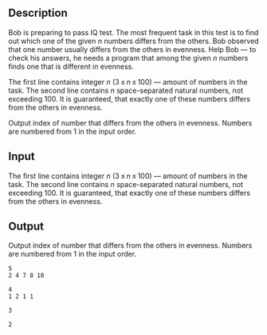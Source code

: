## Description

<div><p>Bob is preparing to pass IQ test. The most frequent task in this test is to find out which one of the given <span class="tex-span"><i>n</i></span> numbers differs from the others. Bob observed that one number usually differs from the others in evenness. Help Bob — to check his answers, he needs a program that among the given <span class="tex-span"><i>n</i></span> numbers finds one that is different in evenness.</p></div><div class="input-specification"><p>The first line contains integer <span class="tex-span"><i>n</i></span> (<span class="tex-span">3 ≤ <i>n</i> ≤ 100</span>) — amount of numbers in the task. The second line contains <span class="tex-span"><i>n</i></span> space-separated natural numbers, not exceeding 100. It is guaranteed, that exactly one of these numbers differs from the others in evenness.</p></div><div class="output-specification"><p>Output index of number that differs from the others in evenness. Numbers are numbered from 1 in the input order.</p></div>

## Input

<p>The first line contains integer <span class="tex-span"><i>n</i></span> (<span class="tex-span">3 ≤ <i>n</i> ≤ 100</span>) — amount of numbers in the task. The second line contains <span class="tex-span"><i>n</i></span> space-separated natural numbers, not exceeding 100. It is guaranteed, that exactly one of these numbers differs from the others in evenness.</p>

## Output

<p>Output index of number that differs from the others in evenness. Numbers are numbered from 1 in the input order.</p>





```input1
5
2 4 7 8 10

```




```input2
4
1 2 1 1

```




```output1
3

```




```output2
2

```


